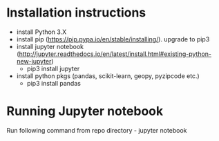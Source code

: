 Installation instructions
=============================
- install Python  3.X
- install pip (https://pip.pypa.io/en/stable/installing/). upgrade to pip3
- install jupyter notebook (http://jupyter.readthedocs.io/en/latest/install.html#existing-python-new-jupyter)
	* pip3 install jupyter
- install python pkgs (pandas, scikit-learn, geopy, pyzipcode etc.)
	* pip3 install pandas

Running Jupyter notebook
============================
Run following command from repo directory - jupyter notebook
